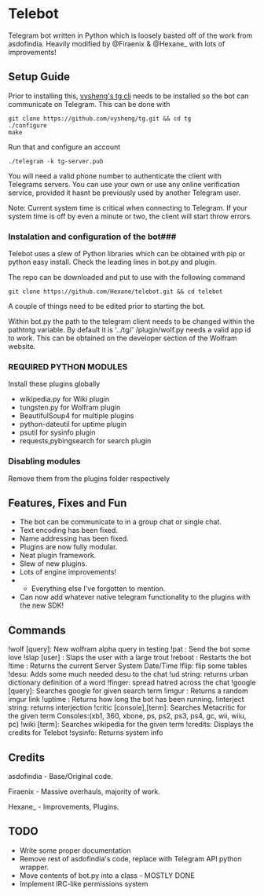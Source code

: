 Telebot
===================

Telegram bot written in Python which is loosely basted off of the work from asdofindia. Heavily modified by @Firaenix & @Hexane_ with lots of improvements!


## Setup Guide ##

Prior to installing this, [vysheng's tg cli](http://github.com/vysheng/tg) needs to be installed so the bot can communicate on Telegram. This can be done with
    
    git clone https://github.com/vysheng/tg.git && cd tg
    ./configure
    make

Run that and configure an account
    
    ./telegram -k tg-server.pub

You will need a valid phone number to authenticate the client with Telegrams servers. You can use your own or use any online verification service, provided it hasnt be previously used by another Telegram user.

Note: Current system time is critical when connecting to Telegram. If your system time is off by even a minute or two, the client will start throw errors.    

### Instalation and configuration of the bot###

Telebot uses a slew of Python libraries which can be obtained with pip or python easy install. Check the leading lines in bot.py and plugin.

The repo can be downloaded and put to use with the following command
    
    git clone https://github.com/Hexane/telebot.git && cd telebot

A couple of things need to be edited prior to starting the bot.    

Within bot.py the path to the telegram client needs to be changed within the pathtotg variable. By default it is '../tg/'
/plugin/wolf.py needs a valid app id to work. This can be obtained on the developer section of the Wolfram website.

### REQUIRED PYTHON MODULES ###
Install these plugins globally

- wikipedia.py for Wiki plugin
- tungsten.py for Wolfram plugin
- BeautifulSoup4 for multiple plugins
- python-dateutil for uptime plugin
- psutil for sysinfo plugin
- requests,pybingsearch for search plugin

### Disabling modules ###
Remove them from the plugins folder respectively

## Features, Fixes and Fun ##
  
* The bot can be communicate to in a group chat or single chat. 
* Text encoding has been fixed.
* Name addressing has been fixed.
* Plugins are now fully modular.
* Neat plugin framework.
* Slew of new plugins.
* Lots of engine improvements!
* + Everything else I've forgotten to mention.
* Can now add whatever native telegram functionality to the plugins with the new SDK!

## Commands ##

!wolf [query]: New wolfram alpha query in testing
!pat : Send the bot some love
!slap [user] : Slaps the user with a large trout
!reboot : Restarts the bot
!time : Returns the current Server System Date/Time
!flip: flip some tables
!desu: Adds some much needed desu to the chat
!ud string: returns urban dictionary definition of a word
!finger: spread hatred across the chat
!google [query]: Searches google for given search term
!imgur : Returns a random imgur link
!uptime : Returns how long the bot has been running.
!interject string: returns interjection
!critic [console],[term]: Searches Metacritic for the given term 
Consoles:(xb1, 360, xbone, ps, ps2, ps3, ps4, gc, wii, wiiu, pc)
!wiki [term]: Searches wikipedia for the given term
!credits: Displays the credits for Telebot
!sysinfo: Returns system info


## Credits ##

asdofindia - Base/Original code.

Firaenix - Massive overhauls, majority of work. 

Hexane_ - Improvements, Plugins.

## TODO ##
- Write some proper documentation
- Remove rest of asdofindia's code, replace with Telegram API python wrapper. 
- Move contents of bot.py into a class - MOSTLY DONE
- Implement IRC-like permissions system
